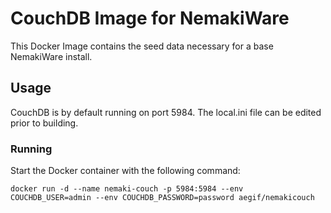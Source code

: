 # CouchDB Image for NemakiWare
This Docker Image contains the seed data necessary for a base NemakiWare install.

## Usage
CouchDB is by default running on port 5984. The local.ini file can be edited prior to building.

### Running
Start the Docker container with the following command:

`docker run -d --name nemaki-couch -p 5984:5984 --env COUCHDB_USER=admin --env COUCHDB_PASSWORD=password aegif/nemakicouch`
